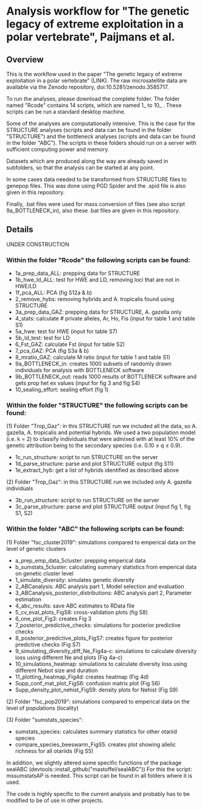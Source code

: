 # Analysis workflow for "The genetic legacy of extreme exploitation in a polar vertebrate", Paijmans et al.

## Overview

This is the workflow used in the paper "The genetic legacy of extreme exploitation in a polar vertebrate" (LINK).
The raw microsatellite data are available via the Zenodo repository, doi:10.5281/zenodo.3585717.

To run the analyses, please download the complete folder. The folder named "Rcode" contains 14 scripts, which are named 1_ to 10_ . These scripts can be run a standard desktop machine.

Some of the analyses are computationally intensive. This is the case for the STRUCTURE analyses (scripts and data can be found in the folder "STRUCTURE") and the bottleneck analyses (scripts and data can be found in the folder "ABC"). The scripts in these folders should run on a server with sufficient computing power and memory.   

Datasets which are produced along the way are already saved in subfolders, so that the analysis can be started at any point. 

In some cases data needed to be transformed from STRUCTURE files to genepop files. This was done using PGD Spider and the .spid file is also given in this repository.

Finally, .bat files were used for mass conversion of files (see also script 9a_BOTTLENECK_in), also these .bat files are given in this repository.

## Details

$$$$ UNDER CONSTRUCTION $$$$

### Within the folder "Rcode" the following scripts can be found:

- 1a_prep_data_ALL: prepping data for STRUCTURE
- 1b_hwe_ld_ALL: test for HWE and LD, removing loci that are not in HWE/LD
- 1f_pca_ALL: PCA (fig S12a & b)
- 2_remove_hybs: removing hybrids and A. tropicalis found using STRUCTURE
- 3a_prep_data_GAZ: prepping data for STRUCTURE, A. gazella only
- 4_stats: calculate # private alleles, Ar, Ho, Fis (input for table 1 and table S1)
- 5a_hwe: test for HWE (input for table S7)
- 5b_ld_test: test for LD
- 6_Fst_GAZ: calculate Fst (input for table S2)
- 7_pca_GAZ: PCA (fig S3a & b)
- 8_mratio_GAZ: calculate M ratio (input for table 1 and table S1) 
- 9a_BOTTLENECK_in: creates 1000 subsets of randomly drawn individuals for analysis with BOTTLENECK software
- 9b_BOTTLENECK_out: reads 1000 results of BOTTLENECK software and gets prop het ex values (input for fig 3 and fig S4)
- 10_sealing_effort: sealing effort (fig 1)

### Within the folder "STRUCTURE" the following scripts can be found:

(1) Folder "Trop_Gaz": in this STRUCTURE run we included all the data, so A. gazella, A. tropicalis and potential hybrids. We used a two population model (i.e. k = 2) to classify individuals that were admixed with at least 10% of the genetic attribution being to the secondary species (i.e. 0.10 ≤ q ≤ 0.9).
- 1c_run_structure: script to run STRUCTURE on the server
- 1d_parse_structure: parse and plot STRUCTURE output (fig S11)
- 1e_extract_hyb: get a list of hybrids identified as described above

(2) Folder "Trop_Gaz": in this STRUCTURE run we included only A. gazella individuals
- 3b_run_structure: script to run STRUCTURE on the server
- 3c_parse_structure: parse and plot STRUCTURE output (input fig 1, fig S1, S2)

### Within the folder "ABC" the following scripts can be found:

(1) Folder "fsc_cluster2019": simulations compared to emperical data on the level of genetic clusters
- a_prep_emp_data_5cluster: prepping emperical data
- b_sumstats_5cluster: calculating summary statistics from emperical data on genetic cluster level
- 1_simulate_diversity: simulates genetic diversity
- 2_ABCanalysis: ABC analysis part 1, Model selection and evaluation
- 3_ABCanalysis_posterior_distributions: ABC analysis part 2, Parameter estimation
-	4_abc_results: save ABC estimates to RData file
-	5_cv_eval_plots_FigS8: cross-validation plots (fig S8)
-	6_one_plot_Fig3: creates Fig 3 
-	7_posterior_predictive_checks: simulations for posterior predictive checks
-	8_posterior_predictive_plots_FigS7: creates figure for posterior predictive checks (Fig S7)
-	9_simulating_diversity_diff_Ne_Fig4a-c: simulations to calculate diversity loss using different Ne and plots (Fig 4a-c)
- 10_simulations_heatmap: simulations to calculate diversity loss using different Nebot size and duration
- 11_plotting_heatmap_Fig4d: creates heatmap (Fig 4d)
- Supp_conf_mat_plot_FigS6: confusion matrix plot (Fig S6)
-	Supp_density_plot_nehist_FigS9: density plots for Nehist (Fig S9)

(2) Folder "fsc_pop2019": simulations compared to emperical data on the level of populations (locality)

(3) Folder "sumstats_species": 
- sumstats_species: calculates summary statistics for other otariid species 
- compare_species_beeswarm_FigS5: creates plot showing allelic richness for all otariids (Fig S5)

In addition, we slightly altered some specific functions of the package sealABC (devtools::install_github("mastoffel/sealABC"))
For this the script: mssumstatsAP is needed. This script can be found in all folders where it is used.

The code is highly specific to the current analysis and probably has to be modified to be of use in other projects.
